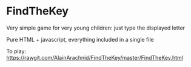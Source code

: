 # FindTheKey
Very simple game for very young children: just type the displayed letter

Pure HTML + javascript, everything included in a single file

To play:
https://rawgit.com/AlainArachnid/FindTheKey/master/FindTheKey.html
